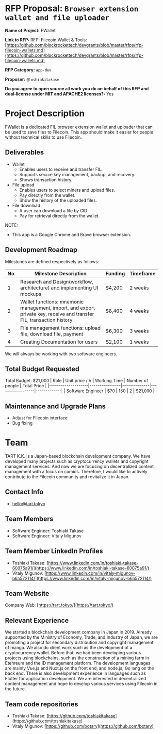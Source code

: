 # RFP Proposal: `Browser extension wallet and file uploader`

**Name of Project:** FWallet

**Link to RFP:** RFP: Filecoin Wallet & Tools: [https://github.com/blockrockettech/devgrants/blob/master/rfps/rfp-filecoin-wallets.md](https://github.com/blockrockettech/devgrants/blob/master/rfps/rfp-filecoin-wallets.md)

**RFP Category:** `app-dev`

**Proposer:** `@toshiakitakase`

**Do you agree to open source all work you do on behalf of this RFP and dual-license under MIT and APACHE2 licenses?:** Yes

# Project Description
FWallet is a dedicated FIL browser extension wallet and uploader that can be used to save files to Filecoin. This app should make it easier for people without technical skills to use Filecoin.

## Deliverables
- Wallet
    - Enables users to receive and transfer FIL.
    - Supports secure key management, backup, and recovery.
    - Shows transaction history.
- File upload
    - Enables users to select miners and upload files.
    - Pay directly from the wallet.
    - Show the history of the uploaded files.
- File download
    - A user can download a file by CID
    - Pay for retrieval directly from the wallet.

NOTE:
- This app is a Google Chrome and Brave browser extension.

## Development Roadmap
Milestones are defined respectively as follows:

| No. | Milestone Description | Funding| Timeframe|
|-----|-----------------------|--------|----------|
| 1   | Research and Design(workflow, architecture) and implementing UI mockups | $4,200 | 2 weeks  |
| 2   | Wallet functions: mnemonic management, import, and export private key, receive and transfer FIL, transaction history | $8,400 | 4 weeks  |
| 3   | File management functions: upload file, download file, payment | $6,300  | 3 weeks  |
| 4   | Creating Documentation for users | $2,100  | 1 weeks  |

We will always be working with two software engineers.

## Total Budget Requested
Total Budget: $21,000
| Role               | Unit price / h | Working Time | Number of people | Total Price |
|--------------------|----------------|--------------|------------------|-------------|
| Software Engineer  | $70            | 150          | 2                | $21,000     |

## Maintenance and Upgrade Plans
- Adjust for Filecoin interface
- Bug fixing

# Team
TART K.K. is a Japan-based blockchain development company. We have developed many projects such as cryptocurrency wallets and copyright management services.
And now we are focusing on decentralized content management with a focus on comics.
Therefore, I would like to actively contribute to the Filecoin community and revitalize it in Japan.

## Contact Info
- hello@tart.tokyo

## Team Members
- Software Engineer: Toshiaki Takase
- Software Engineer: Vitaly Migunov

## Team Member LinkedIn Profiles
- Toshiaki Takase: [https://www.linkedin.com/in/toshiaki-takase-60075a91/](https://www.linkedin.com/in/toshiaki-takase-60075a91/)
- Vitaly Migunov: [https://www.linkedin.com/in/vitaly-migunov-b6a572114/](https://www.linkedin.com/in/vitaly-migunov-b6a572114/)

## Team Website
Company Web: [https://tart.tokyo/](https://tart.tokyo/)

## Relevant Experience
We started a blockchain development company in Japan in 2019. Already supported by the Ministry of Economy, Trade, and Industry of Japan, we are promoting a project for secondary distribution and copyright management of manga. We also do client work such as the development of a cryptocurrency wallet.
Before that, we had been developing various projects using blockchains, such as the construction of a mining farm in Etehreum and the ID management platform.
The development languages are mainly Vue.js and Nuxt.js on the front end, and node.js, Go lang on the back end. There is also development experience in languages such as Flutter for application development.
We are interested in decentralized content management and hope to develop various services using Filecoin in the future.

## Team code repositories
- Toshiaki Takase: [https://github.com/toshiakitakase](https://github.com/toshiakitakase)
- Vitaly Migunov: [https://github.com/botary](https://github.com/botary)



